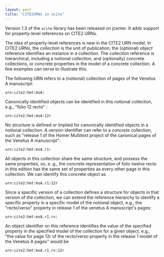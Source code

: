 ```yaml
---
layout: post
title: "CITE2URNs in xcite"
---
```


Version 1.3 of the `xcite` library has been released on jcenter.  It adds support for property-level references on CITE2 URNs.

The idea of property-level references is new in the CITE2 URN model.  In CITE2 URNs, the *collection* is the unit of publication;  the (optional) *object* reference identifies an instance in a collection.  The *collection* reference is hierarchical, including a notional collection, and (optionally) concrete collections, or concrete properties in the model of a concrete collection.  A few examples can serve to illustrate  this.

The following URN refers to a (notional) collection of pages of the Venetus A manuscript:

    urn:cite2:hmt:msA:

Canonically identified objects can be identified in this notional collection, e.g., "folio 12 recto" :

    urn:cite2:hmt:msA:12r

No structure is defined or implied for canonically identified objects in a notional collection.  A version identifier can refer to a *concrete* collection, such as "release 1 of the Homer Multitext project of the canonical pages of the Venetus A manuscript":

    urn:cite2:hmt:msA.r1:

All objects in this collection share the same structure, and possess the same properties, so, e..g., the concrete representation of folio twelve recto in this edition has the same set of properties as every other page in this collection.  We can identify this concrete object as

    urn:cite2:hmt:msA.r1:12r

Since a specific version of a collection defines a structure for objects in that version of the collection, we can extend the reference hierarchy to identify a specific property in a specific model of the notional object, e.g., the "recto/verso" property in release 1 of the venetus A manuscript's pages:

    urn:cite2:hmt:msA.r1.rv:

An object identifier on this reference identifies the  value of the specified property in the specified model of the collection for a given object, e.g., "the value for page 12r of the recto/verso property in the release 1 model of the Venetus A pages" would be

    urn:cite2:hmt:msA.r1.rv:12r
